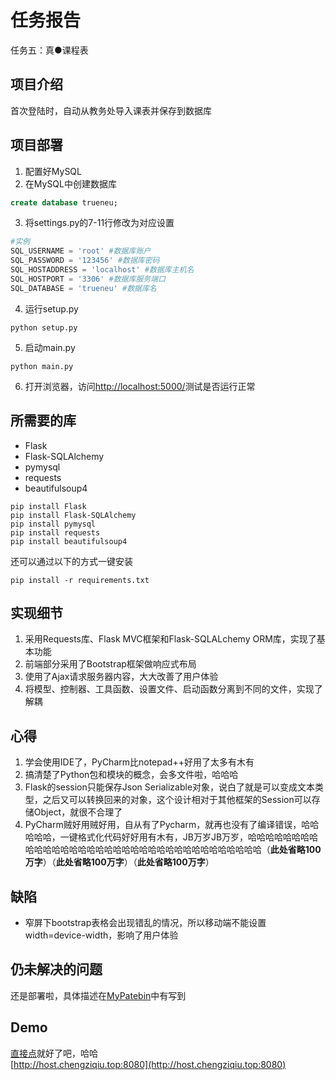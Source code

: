# 任务报告  
任务五：真●课程表

## 项目介绍
首次登陆时，自动从教务处导入课表并保存到数据库  

## 项目部署
1. 配置好MySQL
2. 在MySQL中创建数据库
```SQL
create database trueneu;
```
3. 将settings.py的7-11行修改为对应设置
```python
#实例
SQL_USERNAME = 'root' #数据库账户
SQL_PASSWORD = '123456' #数据库密码
SQL_HOSTADDRESS = 'localhost' #数据库主机名
SQL_HOSTPORT = '3306' #数据库服务端口
SQL_DATABASE = 'trueneu' #数据库名
```
4. 运行setup.py
```
python setup.py
```
5. 启动main.py
```
python main.py
```
6. 打开浏览器，访问[http://localhost:5000/](http://localhost:5000/)测试是否运行正常

## 所需要的库  
- Flask  
- Flask-SQLAlchemy  
- pymysql  
- requests
- beautifulsoup4
```
pip install Flask
pip install Flask-SQLAlchemy
pip install pymysql
pip install requests
pip install beautifulsoup4
```
还可以通过以下的方式一键安装
```
pip install -r requirements.txt
```
## 实现细节
1. 采用Requests库、Flask MVC框架和Flask-SQLALchemy ORM库，实现了基本功能  
2. 前端部分采用了Bootstrap框架做响应式布局  
3. 使用了Ajax请求服务器内容，大大改善了用户体验  
4. 将模型、控制器、工具函数、设置文件、启动函数分离到不同的文件，实现了解耦

## 心得
1. 学会使用IDE了，PyCharm比notepad++好用了太多有木有
2. 搞清楚了Python包和模块的概念，会多文件啦，哈哈哈
3. Flask的session只能保存Json Serializable对象，说白了就是可以变成文本类型，之后又可以转换回来的对象，这个设计相对于其他框架的Session可以存储Object，就很不合理了
4. PyCharm贼好用贼好用，自从有了Pycharm，就再也没有了编译错误，哈哈哈哈哈，一键格式化代码好好用有木有，JB万岁JB万岁，哈哈哈哈哈哈哈哈哈哈哈哈哈哈哈哈哈哈哈哈哈哈哈哈哈哈哈哈哈哈哈哈哈哈哈（**此处省略100万字**）（**此处省略100万字**）（**此处省略100万字**）

## 缺陷  
- 窄屏下bootstrap表格会出现错乱的情况，所以移动端不能设置width=device-width，影响了用户体验

## 仍未解决的问题  
还是部署啦，具体描述在[MyPatebin](https://github.com/jxlpzqc/MyPastebin#%E4%BB%8D%E6%9C%AA%E8%A7%A3%E5%86%B3%E7%9A%84%E9%97%AE%E9%A2%98)中有写到

## Demo
 [直接点](http://host.chengziqiu.top:8080)就好了吧，哈哈  
 [http://host.chengziqiu.top:8080](http://host.chengziqiu.top:8080)

